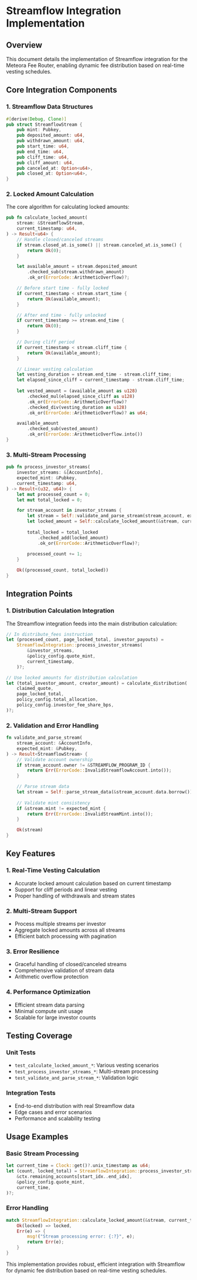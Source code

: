 # Streamflow Integration Implementation

## Overview

This document details the implementation of Streamflow integration for the Meteora Fee Router, enabling dynamic fee distribution based on real-time vesting schedules.

## Core Integration Components

### 1. Streamflow Data Structures

```rust
#[derive(Debug, Clone)]
pub struct StreamflowStream {
    pub mint: Pubkey,
    pub deposited_amount: u64,
    pub withdrawn_amount: u64,
    pub start_time: u64,
    pub end_time: u64,
    pub cliff_time: u64,
    pub cliff_amount: u64,
    pub canceled_at: Option<u64>,
    pub closed_at: Option<u64>,
}
```

### 2. Locked Amount Calculation

The core algorithm for calculating locked amounts:

```rust
pub fn calculate_locked_amount(
    stream: &StreamflowStream,
    current_timestamp: u64,
) -> Result<u64> {
    // Handle closed/canceled streams
    if stream.closed_at.is_some() || stream.canceled_at.is_some() {
        return Ok(0);
    }

    let available_amount = stream.deposited_amount
        .checked_sub(stream.withdrawn_amount)
        .ok_or(ErrorCode::ArithmeticOverflow)?;

    // Before start time - fully locked
    if current_timestamp < stream.start_time {
        return Ok(available_amount);
    }

    // After end time - fully unlocked
    if current_timestamp >= stream.end_time {
        return Ok(0);
    }

    // During cliff period
    if current_timestamp < stream.cliff_time {
        return Ok(available_amount);
    }

    // Linear vesting calculation
    let vesting_duration = stream.end_time - stream.cliff_time;
    let elapsed_since_cliff = current_timestamp - stream.cliff_time;
    
    let vested_amount = (available_amount as u128)
        .checked_mul(elapsed_since_cliff as u128)
        .ok_or(ErrorCode::ArithmeticOverflow)?
        .checked_div(vesting_duration as u128)
        .ok_or(ErrorCode::ArithmeticOverflow)? as u64;

    available_amount
        .checked_sub(vested_amount)
        .ok_or(ErrorCode::ArithmeticOverflow.into())
}
```

### 3. Multi-Stream Processing

```rust
pub fn process_investor_streams(
    investor_streams: &[AccountInfo],
    expected_mint: &Pubkey,
    current_timestamp: u64,
) -> Result<(u32, u64)> {
    let mut processed_count = 0;
    let mut total_locked = 0;

    for stream_account in investor_streams {
        let stream = Self::validate_and_parse_stream(stream_account, expected_mint)?;
        let locked_amount = Self::calculate_locked_amount(&stream, current_timestamp)?;
        
        total_locked = total_locked
            .checked_add(locked_amount)
            .ok_or(ErrorCode::ArithmeticOverflow)?;
        
        processed_count += 1;
    }

    Ok((processed_count, total_locked))
}
```

## Integration Points

### 1. Distribution Calculation Integration

The Streamflow integration feeds into the main distribution calculation:

```rust
// In distribute_fees instruction
let (processed_count, page_locked_total, investor_payouts) = 
    StreamflowIntegration::process_investor_streams(
        &investor_streams,
        &policy_config.quote_mint,
        current_timestamp,
    )?;

// Use locked amounts for distribution calculation
let (total_investor_amount, creator_amount) = calculate_distribution(
    claimed_quote,
    page_locked_total,
    policy_config.total_allocation,
    policy_config.investor_fee_share_bps,
)?;
```

### 2. Validation and Error Handling

```rust
fn validate_and_parse_stream(
    stream_account: &AccountInfo,
    expected_mint: &Pubkey,
) -> Result<StreamflowStream> {
    // Validate account ownership
    if stream_account.owner != &STREAMFLOW_PROGRAM_ID {
        return Err(ErrorCode::InvalidStreamflowAccount.into());
    }

    // Parse stream data
    let stream = Self::parse_stream_data(&stream_account.data.borrow())?;
    
    // Validate mint consistency
    if &stream.mint != expected_mint {
        return Err(ErrorCode::InvalidStreamMint.into());
    }

    Ok(stream)
}
```

## Key Features

### 1. Real-Time Vesting Calculation
- Accurate locked amount calculation based on current timestamp
- Support for cliff periods and linear vesting
- Proper handling of withdrawals and stream states

### 2. Multi-Stream Support
- Process multiple streams per investor
- Aggregate locked amounts across all streams
- Efficient batch processing with pagination

### 3. Error Resilience
- Graceful handling of closed/canceled streams
- Comprehensive validation of stream data
- Arithmetic overflow protection

### 4. Performance Optimization
- Efficient stream data parsing
- Minimal compute unit usage
- Scalable for large investor counts

## Testing Coverage

### Unit Tests
- `test_calculate_locked_amount_*`: Various vesting scenarios
- `test_process_investor_streams_*`: Multi-stream processing
- `test_validate_and_parse_stream_*`: Validation logic

### Integration Tests
- End-to-end distribution with real Streamflow data
- Edge cases and error scenarios
- Performance and scalability testing

## Usage Examples

### Basic Stream Processing
```rust
let current_time = Clock::get()?.unix_timestamp as u64;
let (count, locked_total) = StreamflowIntegration::process_investor_streams(
    &ctx.remaining_accounts[start_idx..end_idx],
    &policy_config.quote_mint,
    current_time,
)?;
```

### Error Handling
```rust
match StreamflowIntegration::calculate_locked_amount(&stream, current_time) {
    Ok(locked) => locked,
    Err(e) => {
        msg!("Stream processing error: {:?}", e);
        return Err(e);
    }
}
```

This implementation provides robust, efficient integration with Streamflow for dynamic fee distribution based on real-time vesting schedules.